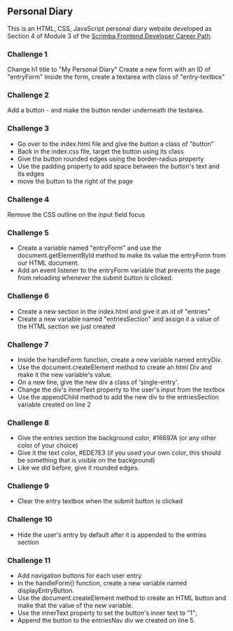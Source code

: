 ## Personal Diary
This is an HTML, CSS, JavaScript personal diary website developed as Section 4 of Module 3 of the [Scrimba Frontend Developer Career Path](https://scrimba.com/path/gfrontend).

### Challenge 1
Change h1 title to "My Personal Diary"
Create a new form with an ID of "entryForm"
Inside the form, create a textarea with class of "entry-textbox"

### Challenge 2
Add a button - and make the button render underneath the textarea.

### Challenge 3
  - Go over to the index.html file and give the button a class of "button"
  - Back in the index.css file, target the button using its class
  - Give the button rounded edges using the border-radius property
  - Use the padding property to add space between the button's text and its edges
  - move the button to the right of the page

### Challenge 4
Remove the CSS outline on the input field focus

### Challenge 5
- Create a variable named "entryForm" and use the document.getElementById method to make its value the entryForm from our HTML document.
- Add an event listener to the entryForm variable that prevents the page from reloading whenever the submit button is clicked.

### Challenge 6
- Create a new section in the index.html and give it an id of "entries"
- Create a new variable named "entriesSection" and assign it a value of the HTML section we just created

### Challenge 7
- Inside the handleForm function, create a new variable named entryDiv.
- Use the document.createElement method to create an html Div and make it the new variable's value.
- On a new line, give the new div a class of 'single-entry'.
- Change the div's innerText property to the user's input from the textbox
- Use the appendChild method to add the new div to the entriesSection variable created on line 2

### Challenge 8
- Give the entries section the background color, #16697A (or any other color of your choice)
- Give it the text color, #EDE7E3 (if you used your own color, this should be something that is visible on the background)
- Like we did before, give it rounded edges.

### Challenge 9
- Clear the entry textbox when the submit button is clicked

### Challenge 10
- Hide the user's entry by default after it is appended to the entries section

### Challenge 11
- Add navigation buttons for each user entry
- In the handleForm() function, create a new variable named displayEntryButton.
- Use the document.createElement method to create an HTML button and make that the value of the new variable.
- Use the innerText property to set the button's inner text to "1";
- Append the button to the entriesNav div we created on line 5.
